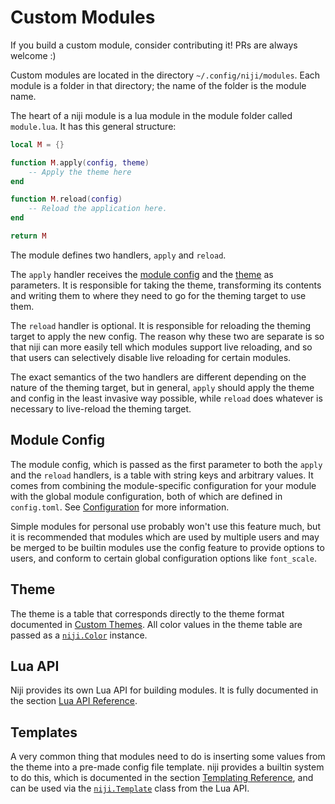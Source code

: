 # Custom Modules

If you build a custom module, consider contributing it! PRs are always welcome :)

Custom modules are located in the directory `~/.config/niji/modules`. Each module is a folder
in that directory; the name of the folder is the module name.

The heart of a niji module is a lua module in the module folder called `module.lua`.
It has this general structure:

```lua
local M = {}

function M.apply(config, theme)
    -- Apply the theme here
end

function M.reload(config)
    -- Reload the application here.
end

return M
```

The module defines two handlers, `apply` and `reload`.

The `apply` handler receives the [module config](#module-config) and the [theme](#theme) as parameters. It is responsible for
taking the theme, transforming its contents and writing them to where they need to go for the theming target to use them.

The `reload` handler is optional. It is responsible for reloading the theming target to apply the new config. The reason why these
two are separate is so that niji can more easily tell which modules support live reloading, and so that users can selectively
disable live reloading for certain modules.

The exact semantics of the two handlers are different depending on the nature of the theming target, but in general, `apply` should
apply the theme and config in the least invasive way possible, while `reload` does whatever is necessary to live-reload the theming target.

## Module Config

The module config, which is passed as the first parameter to both the `apply` and the `reload` handlers, is a table with string keys
and arbitrary values. It comes from combining the module-specific configuration for your module with the global module configuration, both
of which are defined in `config.toml`. See [Configuration](../configuration.md) for more information.

Simple modules for personal use probably won't use this feature much, but it is recommended that modules which are used by multiple users
and may be merged to be builtin modules use the config feature to provide options to users, and conform to certain global configuration
options like `font_scale`.

## Theme

The theme is a table that corresponds directly to the theme format documented in [Custom Themes](../custom-themes.md).
All color values in the theme table are passed as a [`niji.Color`](./lua-api-reference.md#class-nijicolor) instance.

## Lua API

Niji provides its own Lua API for building modules. It is fully documented in the section [Lua API Reference](./lua-api-reference.md).

## Templates

A very common thing that modules need to do is inserting some values from the theme into a pre-made config file template.
niji provides a builtin system to do this, which is documented in the section [Templating Reference](./templating-reference.md),
and can be used via the [`niji.Template`](./lua-api-reference.md#class-nijitemplate) class from the Lua API.

